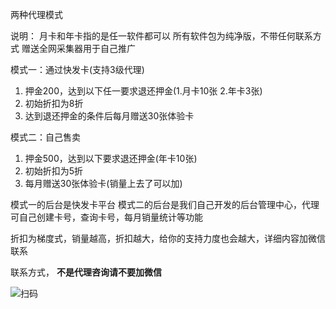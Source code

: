 两种代理模式

说明：
月卡和年卡指的是任一软件都可以
所有软件包为纯净版，不带任何联系方式
赠送全网采集器用于自己推广


模式一：通过快发卡(支持3级代理)
1. 押金200，达到以下任一要求退还押金(1.月卡10张 2.年卡3张)
2. 初始折扣为8折
3. 达到退还押金的条件后每月赠送30张体验卡


模式二：自己售卖
1. 押金500，达到以下要求退还押金(年卡10张)
2. 初始折扣为5折
3. 每月赠送30张体验卡(销量上去了可以加)

模式一的后台是快发卡平台
模式二的后台是我们自己开发的后台管理中心，代理可自己创建卡号，查询卡号，每月销量统计等功能


折扣为梯度式，销量越高，折扣越大，给你的支持力度也会越大，详细内容加微信联系


联系方式， **不是代理咨询请不要加微信** 

![扫码](https://images.gitee.com/uploads/images/2020/0814/172353_c7499294_1093073.png "11.png")

